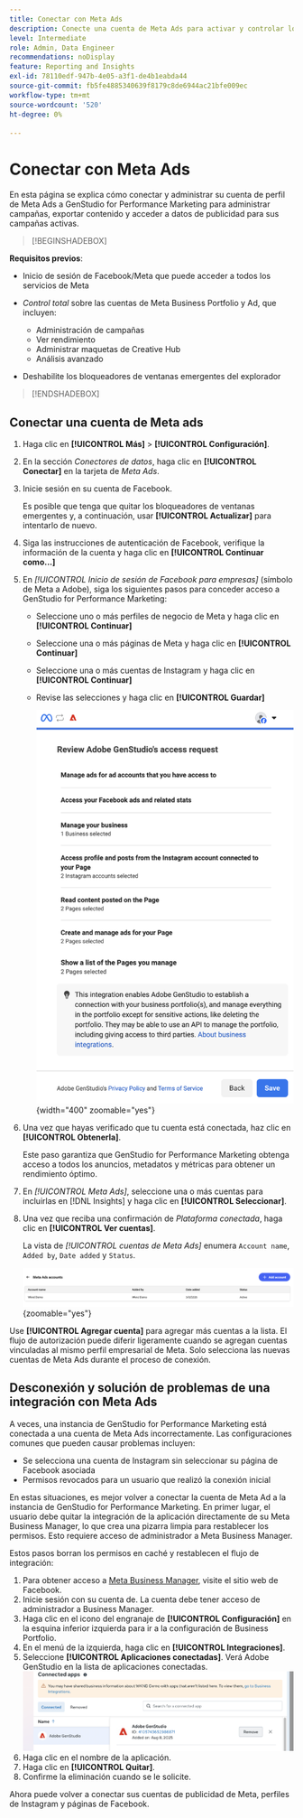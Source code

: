 ```yaml
---
title: Conectar con Meta Ads
description: Conecte una cuenta de Meta Ads para activar y controlar los anuncios y los contenidos con Adobe GenStudio for Performance Marketing.
level: Intermediate
role: Admin, Data Engineer
recommendations: noDisplay
feature: Reporting and Insights
exl-id: 78110edf-947b-4e05-a3f1-de4b1eabda44
source-git-commit: fb5fe4885340639f8179c8de6944ac21bfe009ec
workflow-type: tm+mt
source-wordcount: '520'
ht-degree: 0%

---
```


# Conectar con Meta Ads

En esta página se explica cómo conectar y administrar su cuenta de perfil de Meta Ads a GenStudio for Performance Marketing para administrar campañas, exportar contenido y acceder a datos de publicidad para sus campañas activas.

>[!BEGINSHADEBOX]

**Requisitos previos**:

- Inicio de sesión de Facebook/Meta que puede acceder a todos los servicios de Meta

- _Control total_ sobre las cuentas de Meta Business Portfolio y Ad, que incluyen:

   - Administración de campañas
   - Ver rendimiento
   - Administrar maquetas de Creative Hub
   - Análisis avanzado

- Deshabilite los bloqueadores de ventanas emergentes del explorador

>[!ENDSHADEBOX]

## Conectar una cuenta de Meta ads

1. Haga clic en **[!UICONTROL Más]** > **[!UICONTROL Configuración]**.

1. En la sección _Conectores de datos_, haga clic en **[!UICONTROL Conectar]** en la tarjeta de _Meta Ads_.

1. Inicie sesión en su cuenta de Facebook.

   Es posible que tenga que quitar los bloqueadores de ventanas emergentes y, a continuación, usar **[!UICONTROL Actualizar]** para intentarlo de nuevo.

1. Siga las instrucciones de autenticación de Facebook, verifique la información de la cuenta y haga clic en **[!UICONTROL Continuar como...]**

1. En _[!UICONTROL Inicio de sesión de Facebook para empresas]_ (símbolo de Meta a Adobe), siga los siguientes pasos para conceder acceso a GenStudio for Performance Marketing:

   - Seleccione uno o más perfiles de negocio de Meta y haga clic en **[!UICONTROL Continuar]**
   - Seleccione una o más páginas de Meta y haga clic en **[!UICONTROL Continuar]**
   - Seleccione una o más cuentas de Instagram y haga clic en **[!UICONTROL Continuar]**
   - Revise las selecciones y haga clic en **[!UICONTROL Guardar]**

     ![Revisar selecciones](/help/assets/meta/meta-review-selections.png "Revisar selecciones"){width="400" zoomable="yes"}

1. Una vez que hayas verificado que tu cuenta está conectada, haz clic en **[!UICONTROL Obtenerla]**.

   Este paso garantiza que GenStudio for Performance Marketing obtenga acceso a todos los anuncios, metadatos y métricas para obtener un rendimiento óptimo.

1. En _[!UICONTROL Meta Ads]_, seleccione una o más cuentas para incluirlas en [!DNL Insights] y haga clic en **[!UICONTROL Seleccionar]**.

1. Una vez que reciba una confirmación de _Plataforma conectada_, haga clic en **[!UICONTROL Ver cuentas]**.

   La vista de _[!UICONTROL cuentas de Meta Ads]_ enumera `Account name`, `Added by`, `Date added` y `Status`.

   ![Lista de cuentas de Meta](/help/assets/meta/meta-accounts-list.png "Lista de cuentas de Meta conectadas"){zoomable="yes"}

Use **[!UICONTROL Agregar cuenta]** para agregar más cuentas a la lista. El flujo de autorización puede diferir ligeramente cuando se agregan cuentas vinculadas al mismo perfil empresarial de Meta. Solo selecciona las nuevas cuentas de Meta Ads durante el proceso de conexión.

## Desconexión y solución de problemas de una integración con Meta Ads

A veces, una instancia de GenStudio for Performance Marketing está conectada a una cuenta de Meta Ads incorrectamente. Las configuraciones comunes que pueden causar problemas incluyen:

- Se selecciona una cuenta de Instagram sin seleccionar su página de Facebook asociada
- Permisos revocados para un usuario que realizó la conexión inicial

En estas situaciones, es mejor volver a conectar la cuenta de Meta Ad a la instancia de GenStudio for Performance Marketing. En primer lugar, el usuario debe quitar la integración de la aplicación directamente de su Meta Business Manager, lo que crea una pizarra limpia para restablecer los permisos. Esto requiere acceso de administrador a Meta Business Manager.

Estos pasos borran los permisos en caché y restablecen el flujo de integración:

1. Para obtener acceso a [Meta Business Manager](https://business.facebook.com), visite el sitio web de Facebook.
1. Inicie sesión con su cuenta de. La cuenta debe tener acceso de administrador a Business Manager.
1. Haga clic en el icono del engranaje de **[!UICONTROL Configuración]** en la esquina inferior izquierda para ir a la configuración de Business Portfolio.
1. En el menú de la izquierda, haga clic en **[!UICONTROL Integraciones]**.
1. Seleccione **[!UICONTROL Aplicaciones conectadas]**. Verá Adobe GenStudio en la lista de aplicaciones conectadas.
   ![Aplicaciones conectadas de Meta Business Manager](./meta-connected-apps.png "Panel de aplicaciones conectadas de Meta Business Manager")
1. Haga clic en el nombre de la aplicación.
1. Haga clic en **[!UICONTROL Quitar]**.
1. Confirme la eliminación cuando se le solicite.

Ahora puede volver a conectar sus cuentas de publicidad de Meta, perfiles de Instagram y páginas de Facebook.
